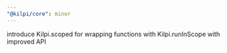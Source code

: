 ```yaml
---
"@kilpi/core": minor
---
```


introduce Kilpi.scoped for wrapping functions with Kilpi.runInScope with improved API
